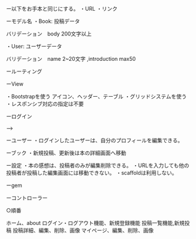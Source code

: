 ー以下をお手本と同じにする。
・URL
・リンク

ーモデル名
・Book: 投稿データ
<!-- カラム名:title,body,user_id -->
バリデーション　body 200文字以上

・User: ユーザーデータ
<!-- カラム名: name, introduction, profile_image_id -->
バリデーション　name 2~20文字 ,introduction max50



ールーティング
<!-- ・ルートパスを設定 -->
<!-- ・resourcesを使う -->

ーView
<!-- ・投稿や更新時サクセスメッセージ "successfully"の言葉を含む。 -->
<!-- ・エラーメッセージ　"error"の言葉を含む。 -->
<!-- ・失敗時にエラーメッセージ -->
<!-- ・一覧画面、詳細画面から新規投稿をできる。 -->
・Bootstrapを使う
アイコン、ヘッダー、テーブル
・グリッドシステムを使う
・レスポンシブ対応の指定は不要

ーログイン
<!-- ・ヘッダーの内容を変える -->
<!-- ・ログイン済　Home, Users, Books, logout -->
<!-- ・ログイン前　Home, About, sign up, login -->
<!-- ・ユーザー名、メー<!-- ル、パスワードでユーザーの新規登録をする。 --> -->
<!-- ・ユーザー名とパスワードでログイン -->
<!-- ・ログイン後はマイページへ移動 -->

ーユーザー
・ログインしたユーザーは、自分のプロフィールを編集できる。
<!-- ・以下を登録編集できる -->
<!-- 名前、画像、自己紹介文 -->
<!-- ・画像を登録していない場合は任意のNoImageを表示 -->


ーブック
・新規投稿、更新後は本の詳細画面へ移動

ー設定
・本の感想は、投稿者のみが編集削除できる。
・URLを入力しても他の投稿者が投稿した編集画面には移動できない。
・scaffoldは利用しない。

ーgem
<!-- ・refile -->
<!-- ・devise -->

ーコントローラー
<!-- ・users -->
<!-- create,new,edit,destroy,show -->
<!-- ・books -->
<!-- index,create,new,edit,destroy,show -->
<!-- ・homes -->
<!-- top,about -->

○順番
<!-- モデル、コントローラー、gem -->
ホーム、about
ログイン・ログアウト機能、新規登録機能
投稿一覧機能,新規投稿
投稿詳細、編集、削除、画像
マイページ、編集、削除、画像








